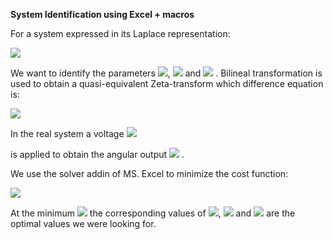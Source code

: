 **System Identification using Excel + macros**

For a system expressed in its Laplace representation:

<img src="https://latex.codecogs.com/svg.latex?\Large&space;\theta(s)=\frac{1}{a_3*s^3+a_2*s^2+a_1*s}V(s)" />

We want to identify the parameters <img src="https://latex.codecogs.com/svg.latex?\Large&space;a_1" />, <img src="https://latex.codecogs.com/svg.latex?\Large&space;a_2" /> 
and <img src="https://latex.codecogs.com/svg.latex?\Large&space;a_3" /> . Bilineal transformation is used to obtain a quasi-equivalent Zeta-transform which difference equation is:

<img src="https://latex.codecogs.com/svg.latex?\Large&space;\theta[n]=a*V[n-3]+b*\theta[n-3]+c*\theta[n-2]+d*\theta[n-1]" />

In the real system a voltage <img src="https://latex.codecogs.com/svg.latex?\Large&space;V_{exp}(t)" />

 is applied to obtain the angular output <img src="https://latex.codecogs.com/svg.latex?\Large&space;\theta_{exp}(t)" /> .

We use the solver addin of MS. Excel to minimize the cost function:

<img src="https://latex.codecogs.com/svg.latex?\Large&space;J(a,b,c)=\sum{(\theta_{exp}[n]-\theta[n])^2}" />

At the minimum <img src="https://latex.codecogs.com/svg.latex?\Large&space;J" /> the corresponding values of <img src="https://latex.codecogs.com/svg.latex?\Large&space;a^*" />, <img src="https://latex.codecogs.com/svg.latex?\Large&space;b^*" /> 
and <img src="https://latex.codecogs.com/svg.latex?\Large&space;c^*" /> are the optimal values we were looking for.
